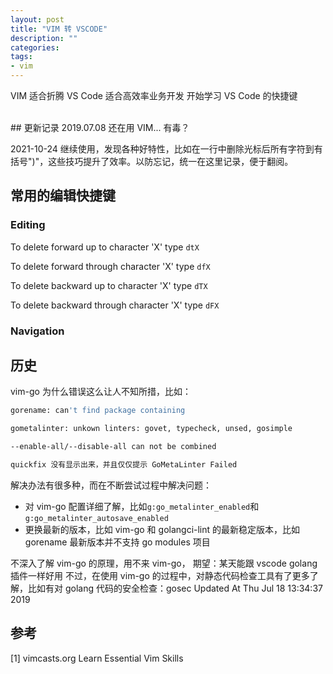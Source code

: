 ```yaml
---
layout: post
title: "VIM 转 VSCODE"
description: ""
categories:
tags:
- vim
---
```


VIM 适合折腾
VS Code 适合高效率业务开发
开始学习 VS Code 的快捷键

<br />
## 更新记录
2019.07.08 还在用 VIM... 有毒？ 

2021-10-24 继续使用，发现各种好特性，比如在一行中删除光标后所有字符到有括号")"，这些技巧提升了效率。以防忘记，统一在这里记录，便于翻阅。


## 常用的编辑快捷键

### Editing 

To delete forward up to character 'X' type `dtX`

To delete forward through character 'X' type `dfX`

To delete backward up to character 'X' type `dTX`

To delete backward through character 'X' type `dFX`

### Navigation


## 历史
vim-go 为什么错误这么让人不知所措，比如：
```bash
gorename: can't find package containing
```
```bash
gometalinter: unkown linters: govet, typecheck, unsed, gosimple
```
```bash
--enable-all/--disable-all can not be combined
```
``` bash
quickfix 没有显示出来，并且仅仅提示 GoMetaLinter Failed
```
解决办法有很多种，而在不断尝试过程中解决问题：

+ 对 vim-go 配置详细了解，比如`g:go_metalinter_enabled`和`g:go_metalinter_autosave_enabled`
+ 更换最新的版本，比如 vim-go 和 golangci-lint 的最新稳定版本，比如 gorename 最新版本并不支持 go modules 项目

不深入了解 vim-go 的原理，用不来 vim-go， 期望：某天能跟 vscode golang 插件一样好用
不过，在使用 vim-go 的过程中，对静态代码检查工具有了更多了解，比如有对 golang 代码的安全检查：gosec
Updated At Thu Jul 18 13:34:37 2019


## 参考 
[1] vimcasts.org Learn Essential Vim Skills
